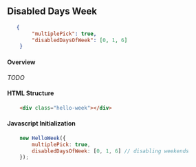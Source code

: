 ## Disabled Days Week

```json
   {
        "multiplePick": true,
        "disabledDaysOfWeek": [0, 1, 6]
    }
```

#### Overview
_TODO_

#### HTML Structure
```html
    <div class="hello-week"></div>
```

#### Javascript Initialization
```js
    new HelloWeek({
        multiplePick: true,
        disabledDaysOfWeek: [0, 1, 6] // disabling weekends
    });
```


